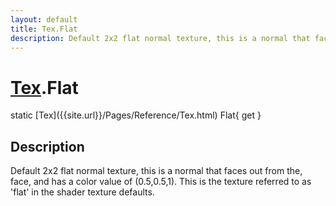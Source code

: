 ```yaml
---
layout: default
title: Tex.Flat
description: Default 2x2 flat normal texture, this is a normal that faces out from the, face, and has a color value of (0.5,0.5,1). This is the texture referred to as 'flat' in the shader texture defaults.
---
```

# [Tex]({{site.url}}/Pages/Reference/Tex.html).Flat

<div class='signature' markdown='1'>
static [Tex]({{site.url}}/Pages/Reference/Tex.html) Flat{ get }
</div>

## Description
Default 2x2 flat normal texture, this is a normal that
faces out from the, face, and has a color value of (0.5,0.5,1).
This is the texture referred to as 'flat' in the shader texture
defaults.


